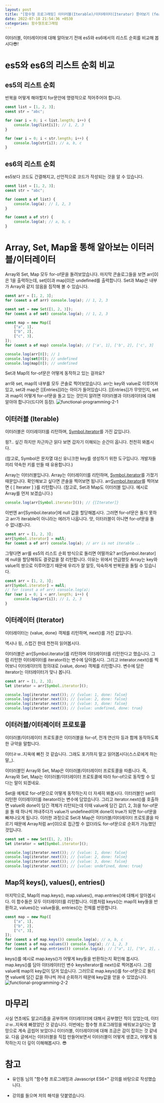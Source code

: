 ```yaml
---
layout: post
title: "[함수형 프로그래밍] 이터러블(Iterable)/이터레이터(Iterator) 뜯어보기 (feat. es6의 리스트순회)"
date: 2022-07-18 21:54:36 +0530
categories: 함수형프로그래밍
---
```


이터러블, 이터레이터에 대해 알아보기 전에 es5와 es6에서의 리스트 순회를 비교해 봅시다😎!

# es5와 es6의 리스트 순회 비교

## es5의 리스트 순회

반복을 어떻게 해야할지 for문안에 명령적으로 적어주어야 합니다.

```javascript
const list = [1, 2, 3];
const str = "abc";

for (var i = 0; i < list.length; i++) {
	console.log(list[i]); // 1, 2, 3
}

for (var i = 0; i < str.length; i++) {
	console.log(str[i]); // a, b, c
}
```

## es6의 리스트 순회

es5보다 코드도 간결해지고, 선언적으로 코드가 작성되는 것을 알 수 있습니다.

```javascript
const list = [1, 2, 3];
const str = "abc";

for (const a of list) {
	console.log(a); // 1, 2, 3
}

for (const a of str) {
	console.log(a); // a, b, c
}
```

# Array, Set, Map을 통해 알아보는 이터러블/이터레이터

Array와 Set, Map 모두 for-of문을 돌려보았습니다. 마지막 콘솔로그들을 보면 arr[0]은 1을 출력하는데, set[0]과 map[0]은 undefined를 출력합니다. Set과 Map은 내부가 Array와 같지 않음을 짐작해 볼 수 있습니다.

```javascript
const arr = [1, 2, 3];
for (const a of arr) console.log(a); // 1, 2, 3

const set = new Set([1, 2, 3]);
for (const a of set) console.log(a); // 1, 2, 3

const map = new Map([
	["a", 1],
	["b", 2],
	["c", 3],
]);
for (const a of map) console.log(a); // ['a', 1], ['b', 2], ['c', 3]

console.log(arr[0]); // 1
console.log(set[0]); // undefined
console.log(map[0]); // undefined
```

Set과 Map의 for-of문은 어떻게 동작하고 있는 걸까요?

arr와 set, map의 내부를 모두 콘솔로 찍어보았습니다. arr는 key와 value로 이루어져있고, set과 map은 [[Entries]]라는 아이가 들어있습니다. [[Entries]]가 무엇인지, set과 map이 어떻게 for-of문을 돌고 있는 것인지 알려면 이터러블과 이터레이터에 대해 알아야 합니다(드디어 등장).
![functional-programming-2-1](/assets/images/functional-programming/functional-programming-2-1.png)

## 이터러블 (Iterable)

이터러블은 이터레이터를 리턴하며, [Symbol.iterator]()를 가진 값입니다.

읭?.. 싶긴 하지만 차근차근 읽다 보면 갑자기 이해되는 순간이 옵니다. 천천히 봐봅시다.

(참고로, Symbol은 문자열 대신 유니크한 key를 생성하기 위한 도구입니다. 개발자들끼리 약속한 키를 만들 때 유용합니다.)

Array는 이터러블입니다. Array는 이터레이터를 리턴하며, [Symbol.iterator]()를 가졌기 때문입니다. 확인해보고 싶다면 콘솔을 찍어보면 됩니다. arr[Symbol.iterator]()를 찍어보면 { [ Iterater ] }를 리턴합니다. (참고로, Set과 Map도 이터러블 입니다. 예시로 Array를 먼저 보겠습니다.)

```javascript
console.log(arr[Symbol.iterator]()); // {[Iterater]}
```

이번엔 arr[Symbol.iterator]에 null 값을 할당해봅시다. 그러면 for-of문은 돌지 못하고 arr가 iterable이 아니라는 에러가 나옵니다. 앗, 이터러블이 아니면 for-of문을 돌 수 없나봅니다.

```javascript
const arr = [1, 2, 3];
arr[Symbol.iterator] = null;
for (const a of arr) console.log(a); // arr is not iterable ..
```

그렇다면 arr를 es5의 리스트 순회 방식으로 돌리면 어떨까요? arr[Symbol.iterator]에 null을 할당해줘도 결괏값을 잘 리턴합니다. 이유는 위에서 언급했듯 Array는 key와 value의 쌍으로 이루어졌기 때문에 우리가 잘 알듯, 익숙하게 반복문을 돌릴 수 있습니다.

```javascript
const arr = [1, 2, 3];
arr[Symbol.iterator] = null;
// for (const a of arr) console.log(a);
for (var i = 0; i < arr.length; i++) {
	console.log(arr[i]); // 1, 2, 3
}
```

## 이터레이터 (Iterator)

이터레이터는 {value, done} 객체를 리턴하며, next()를 가진 값입니다.

역시나 읭, 스럽긴 한데 천천히 읽어봅시다.

이터러블은 arr[Symbol.iterator]를 리턴하며 이터레이터를 리턴한다고 했습니다. 그럼 리턴한 이터레이터를 iterator라는 변수에 담아봅시다. 그리고 interator.next()를 찍어보니 이터레이터의 정의대로 {value, done} 객체를 리턴합니다. 변수에 담은 iterator는 이터레이터가 맞나 봅니다.

```javascript
const arr = [1, 2, 3];
let iterator = arr[Symbol.iterator]();

console.log(iterator.next()); // {value: 1, done: false}
console.log(iterator.next()); // {value: 2, done: false}
console.log(iterator.next()); // {value: 3, done: false}
console.log(iterator.next()); // {value: undefined, done: true}
```

## 이터러블/이터레이터 프로토콜

이터러블/이터레이터 프로토콜은 이터러블을 for-of, 전개 연산자 등과 함께 동작하도록 한 규약을 말합니다.

이터ㄹㅂ..지옥에 빠진 것 같습니다. 그래도 포기하지 말고 읽어봅시다(스스로에게 하는 말,,).

이터러블인 Array와 Set, Map은 이터러블/이터레이터 프로토콜을 따릅니다. 즉, Array와 Set, Map는 이터러블/이터레이터 프로토콜에 따라 for-of으로 동작할 수 있다는 말이 되겠네요.

Set을 예제로 for-of문으로 어떻게 동작하는지 더 자세히 봐봅시다. 이터러블인 set이 리턴한 이터레이터를 iterator라는 변수에 담았습니다. 그리고 iterator.next()를 호출하면 value와 done이 담긴 객체가 리턴되는데 이때 value에 담긴 값(1, 2, 3)을 for-of문을 돌 때 하나씩 꺼내주다가 value가 undefined이며 done이 true가 되면 for-of문을 빠져나오게 됩니다. 이러한 과정으로 Set과 Map은 이터러블/이터레이터 프로토콜을 따르기 때문에 Array처럼 arr[0]으로 접근할 수 없더라도 for-of문으로 순회가 가능했던 것입니다.

```javascript
const set = new Set([1, 2, 3]);
let iterator = set[Symbol.iterator]();

console.log(iterator.next()); // {value: 1, done: false}
console.log(iterator.next()); // {value: 2, done: false}
console.log(iterator.next()); // {value: 3, done: false}
console.log(iterator.next()); // {value: undefined, done: true}
```

## Map의 keys(), values(), entries()

마지막으로, Map의 map.keys(), map.values(), map.entries()에 대해서 알아봅시다. 이 함수들은 모두 이터레이터를 리턴합니다. 이름처럼 keys()는 map의 key들을 반환하고, values()는 value들을, entries()는 전체를 반환합니다.

```javascript
const map = new Map([
	["a", 1],
	["b", 2],
	["c", 3],
]);
for (const a of map.keys()) console.log(a); // a, b, c
for (const a of map.values()) console.log(a); // 1, 2, 3
for (const a of map.entries()) console.log(a); // ["a", 1], ["b", 2], ["c", 3]
```

keys()를 예시로 map.keys()가 어떻게 key들을 반환하는지 확인해 봅시다. map.keys()를 담아 이터레이터인 변수 keysIterator를 next()로 찍어봅시다. 그럼 value에 map의 key값이 담겨 있습니다. 그러므로 map.keys()를 for-of문으로 돌리면 value에 담긴 값을 하나씩 꺼내 순회하기 때문에 key값을 얻을 수 있었습니다.
![functional-programming-2-2](../assets/images/functional-programming/functional-programming-2-2.png)

# 마무리

사실 연초에도 알고리즘을 공부하며 이터레이터에 대해서 공부했던 적이 있었는데, 이터ㄹㅂ..지옥에 빠졌었던 것 같습니다. 이번에는 함수형 프로그래밍을 배워보고싶다는 열망으로 계속 곱씹어 보았더니 이터러블, 이터레이터에 대해 조금은 감이 잡히는 것 같네요. 다음 글에서는 이터러블을 직접 만들어보면서 이터러블이 어떻게 생겼고, 어떻게 동작하는지 더 깊이 이해해봅시다. 😎

# 참고

- 유인동 님의 "함수형 프로그래밍과 Javascript ES6+" 강의를 바탕으로 작성했습니다.

- 강의를 들으며 저의 해석을 덧붙였습니다.
